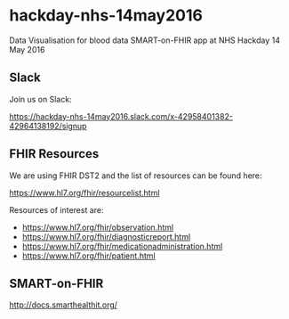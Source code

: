 # hackday-nhs-14may2016

Data Visualisation for blood data SMART-on-FHIR app at NHS Hackday 14 May 2016 

## Slack

Join us on Slack:

https://hackday-nhs-14may2016.slack.com/x-42958401382-42964138192/signup

## FHIR Resources

We are using FHIR DST2 and the list of resources can be found here:

https://www.hl7.org/fhir/resourcelist.html

Resources of interest are:

- https://www.hl7.org/fhir/observation.html
- https://www.hl7.org/fhir/diagnosticreport.html
- https://www.hl7.org/fhir/medicationadministration.html
- https://www.hl7.org/fhir/patient.html

## SMART-on-FHIR

http://docs.smarthealthit.org/